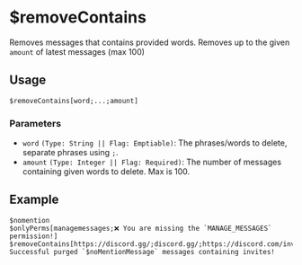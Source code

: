 # $removeContains
Removes messages that contains provided words. Removes up to the given `amount` of latest messages (max 100) 

## Usage
```
$removeContains[word;...;amount]
```

### Parameters
- `word` `(Type: String || Flag: Emptiable)`: The phrases/words to delete, separate phrases using `;`.
- `amount` `(Type: Integer || Flag: Required)`: The number of messages containing given words to delete. Max is 100.

## Example
```
$nomention
$onlyPerms[managemessages;❌ You are missing the `MANAGE_MESSAGES` permission!]
$removeContains[https://discord.gg/;discord.gg/;https://discord.com/invite;$noMentionMessage]
Successful purged `$noMentionMessage` messages containing invites!
```
